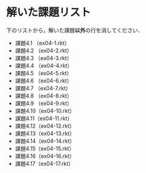 # 解いた課題リスト

下のリストから，解いた課題**以外**の行を消してください．

* 課題4.1 （ex04-1.rkt）
* 課題4.2 （ex04-2.rkt）
* 課題4.3 （ex04-3.rkt）
* 課題4.4 （ex04-4.rkt）
* 課題4.5 （ex04-5.rkt）
* 課題4.6 （ex04-6.rkt）
* 課題4.7 （ex04-7.rkt）
* 課題4.8 （ex04-8.rkt）
* 課題4.9 （ex04-9.rkt）
* 課題4.10（ex04-10.rkt）
* 課題4.11（ex04-11.rkt）
* 課題4.12（ex04-12.rkt）
* 課題4.13（ex04-13.rkt）
* 課題4.14（ex04-14.rkt）
* 課題4.15（ex04-15.rkt）
* 課題4.16（ex04-16.rkt）
* 課題4.17（ex04-17.rkt）
